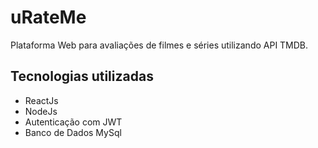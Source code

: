 # uRateMe
Plataforma Web para avaliações de filmes e séries utilizando API TMDB. 

## Tecnologias utilizadas
- ReactJs
- NodeJs
- Autenticação com JWT
- Banco de Dados MySql


